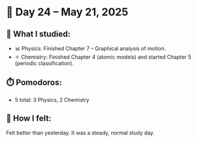 # 📅 Day 24 – May 21, 2025

## 📘 What I studied:
- 📊 Physics: Finished Chapter 7 – Graphical analysis of motion.
- ⚛️ Chemistry: Finished Chapter 4 (atomic models) and started Chapter 5 (periodic classification).

## ⏱️ Pomodoros:
- 5 total: 3 Physics, 2 Chemistry

## 🧠 How I felt:
Felt better than yesterday. It was a steady, normal study day.

